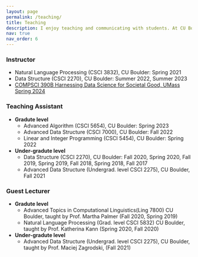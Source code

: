 ```yaml
---
layout: page
permalink: /teaching/
title: Teaching
description: I enjoy teaching and communicating with students. At CU Boulder I actively take part in teaching. I am involed with pedagogy in different role. Here is a brief summary of my teaching experiences.
nav: true
nav_order: 6
---
```

### **Instructor**
- Natural Language Processing (CSCI 3832), CU Boulder: Spring 2021
- Data Structure (CSCI 2270), CU Boulder: Summer 2022, Summer 2023
- [COMPSCI 390B Harnessing Data Science for Societal Good, UMass Spring 2024](/teachings24/)

### **Teaching Assistant**
- **Gradute level**
    - Advanced Algorithm (CSCI 5654), CU Boulder: Spring 2023
    - Advanced Data Structure (CSCI 7000), CU Boulder: Fall 2022
    - Linear and Integer Programming (CSCI 5454), CU Boulder: Spring 2022
- **Under-gradute level**
    - Data Structure (CSCI 2270), CU Boulder:  Fall 2020, Spring 2020, Fall 2019, Spring 2019, Fall 2018, Spring 2018, Fall 2017
    - Advanced Data Structure (Undergrad. level CSCI 2275), CU Boulder, Fall 2021

### **Guest Lecturer**
- **Gradute level**
    - Advanced Topics in Computational Linguistics(Ling 7800) CU Boulder, taught by Prof. Martha Palmer (Fall 2020, Spring 2019)
    - Natural Language Processing (Grad. level CSCI 5832) CU Boulder, taught by Prof. Katherina Kann (Spring 2020, Fall 2020)
- **Under-gradute level**
    - Advanced Data Structure (Undergrad. level CSCI 2275), CU Boulder, taught by Prof. Maciej Zagrodski, (Fall 2021)
